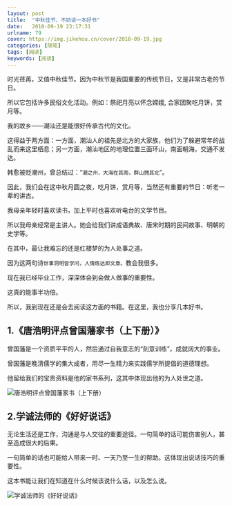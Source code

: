 ```yaml
---
layout: post
title:  "中秋佳节，不妨读一本好书"
date:   2018-09-19 23:17:31
urlname: 79
cover: https://img.jikehou.cn/cover/2018-09-19.jpg
categories: [随笔]
tags: [阅读]
keywords: [阅读]
---
```

时光荏苒，又值中秋佳节。因为中秋节是我国重要的传统节日，又是非常古老的节日。

所以它包括许多民俗文化活动。例如：祭祀月亮以怀念嫦娥, 合家团聚吃月饼，赏月等。

我的故乡——潮汕还是能很好传承古代的文化。

这得益于两方面：一方面，潮汕人的祖先是北方的大家族，他们为了躲避常年的战乱而来这里栖息；另一方面，潮汕地区的地理位置三面环山，南面朝海，交通不发达。

韩愈被贬潮州，曾总结过：“`潮之州，大海在其南，群山拥其北`”。
<!-- more -->
因此，我们会在这中秋月圆之夜，吃月饼，赏月等，当然还有重要的节日：听老一辈的讲古。

我母亲年轻时喜欢读书，加上平时也喜欢听电台的文学节目。

所以我母亲经常是主讲人。她会给我们讲成语典故、唐宋时期的民间故事、明朝的史学等。

在其中，最让我难忘的还是红楼梦的为人处事之道。

因为这两句诗`世事洞明皆学问，人情练达即文章。`教会我很多。

现在我已经毕业工作，深深体会到会做人做事的重要性。

这真的能事半功倍。

所以，我到现在还是会去阅读这方面的书籍。在这里，我也分享几本好书。

## 1.《唐浩明评点曾国藩家书（上下册）》
曾国藩是一个资质平平的人，然后通过自我意志的“刻意训练”，成就阔大的事业。

曾国藩是晚清儒学的集大成者，用尽一生精力来实践儒学所提倡的道德理想。

他留给我们的宝贵资料是他的家书系列，这其中体现出他的为人处世之道。

![唐浩明评点曾国藩家书（上下册）](https://img.jikehou.cn/img/20180919_1.jpg)

## 2.学诚法师的《好好说话》
无论生活还是工作，沟通是与人交往的重要途径。一句简单的话可能伤害别人，甚至造成很大的后果。

一句简单的话也可能给人带来一时、一天乃至一生的帮助。这体现出说话技巧的重要性。

这本书能让我们在知道在什么时候该说什么话，以及怎么说。

![学诚法师的《好好说话》](https://img.jikehou.cn/img/20180919_2.jpg)